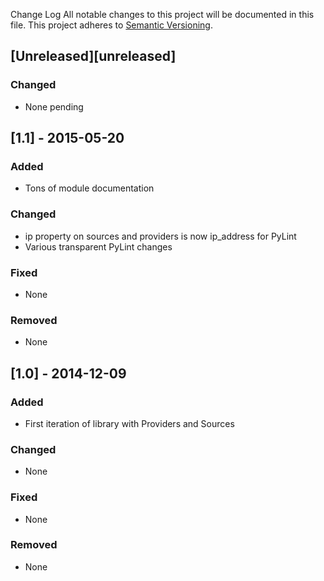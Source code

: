 Change Log
All notable changes to this project will be documented in this file.
This project adheres to [Semantic Versioning](http://semver.org/).

## [Unreleased][unreleased]
### Changed
- None pending

## [1.1] - 2015-05-20
### Added
- Tons of module documentation

### Changed
- ip property on sources and providers is now ip_address for PyLint
- Various transparent PyLint changes

### Fixed
- None

### Removed
- None

## [1.0] - 2014-12-09
### Added
- First iteration of library with Providers and Sources

### Changed
- None

### Fixed
- None

### Removed
- None
